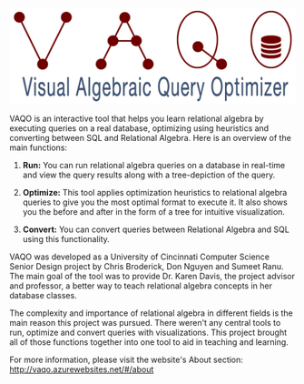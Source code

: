 ![](/public/images/logo_full_large.png?raw=true)

VAQO is an interactive tool that helps you learn relational algebra by executing queries on a real database, optimizing using heuristics and converting between SQL and Relational Algebra. Here is an overview of the main functions:

1. **Run:** You can run relational algebra queries on a database in real-time and view the query results along with a tree-depiction of the query.

2. **Optimize:** This tool applies optimization heuristics to relational algebra queries to give you the most optimal format to execute it. It also shows you the before and after in the form of a tree for intuitive visualization.

3. **Convert:** You can convert queries between Relational Algebra and SQL using this functionality.

VAQO was developed as a University of Cincinnati Computer Science Senior Design project by Chris Broderick, Don Nguyen and Sumeet Ranu. The main goal of the tool was to provide Dr. Karen Davis, the project advisor and professor, a better way to teach relational algebra concepts in her database classes.

The complexity and importance of relational algebra in different fields is the main reason this project was pursued. There weren't any central tools to run, optimize and convert queries with visualizations. This project brought all of those functions together into one tool to aid in teaching and learning.

For more information, please visit the website's About section: http://vaqo.azurewebsites.net/#/about
